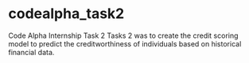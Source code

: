 # codealpha_task2
Code Alpha Internship Task 2
Tasks 2 was to create the credit scoring model to predict the creditworthiness of individuals based on historical financial data.
